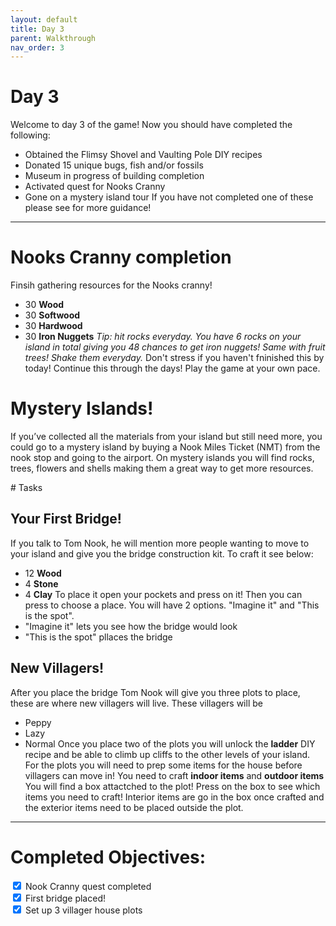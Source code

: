 ```yaml
---
layout: default
title: Day 3
parent: Walkthrough
nav_order: 3
---
```


# Day 3
Welcome to day 3 of the game! Now you should have completed the following:
- Obtained the Flimsy Shovel and Vaulting Pole DIY recipes
- Donated 15 unique bugs, fish and/or fossils
- Museum in progress of building completion
- Activated quest for Nooks Cranny
- Gone on a mystery island tour
If you have not completed one of these please see <link to previous day> for more guidance!

* * *

# Nooks Cranny completion
Finsih gathering resources for the Nooks cranny!
- 30 **Wood**
- 30 **Softwood**
- 30 **Hardwood**
- 30 **Iron Nuggets**
*Tip: hit rocks everyday. You have 6 rocks on your island in total giving you 48 chances to get iron nuggets! Same with fruit trees! Shake them everyday.*
Don't stress if you haven't fninished this by today! Continue this through the days! Play the game at your own pace.

# Mystery Islands!
If you’ve collected all the materials from your island but still need more, you could go to a mystery island by buying a Nook Miles Ticket (NMT) from the nook stop and going to the airport. On mystery islands you will find rocks, trees, flowers and shells making them a great way to get more resources.
<link to faq about mystery islands>
# Tasks

## Your First Bridge!
If you talk to Tom Nook, he will mention more people wanting to move to your island and give you the bridge construction kit. To craft it see below:
- 12 **Wood**
- 4 **Stone**
- 4 **Clay** 
To place it open your pockets and press <span class="icon-A"></span> on it! Then you can press <span class="icon-A"></span> to choose a place. You will have 2 options. "Imagine it" and "This is the spot".
- "Imagine it" lets you see how the bridge would look
- "This is the spot" pllaces the bridge

## New Villagers!
After you place the bridge Tom Nook will give you three plots to place, these are where new villagers will live. These villagers will be
- Peppy
- Lazy
- Normal
Once you place two of the plots you will unlock the **ladder** DIY recipe and be able to climb up cliffs to the other levels of your island. 
For the plots you will need to prep some items for the house before villagers can move in! You need to craft **indoor items** and **outdoor items** You will find a box attactched to the plot! Press <span class="icon-A"></span> on the box to see which items you need to craft! Interior items are go in the box once crafted and the exterior items need to be placed outside the plot.

* * *

# Completed Objectives:
<div>
  <input type="checkbox" checked="yes"/>  
    <label>Nook Cranny quest completed </label> <br>
  <input type="checkbox" checked="yes"/>  
    <label>First bridge placed! </label> <br>
  <input type="checkbox" checked="yes"/>  
    <label>Set up 3 villager house plots
</div>
